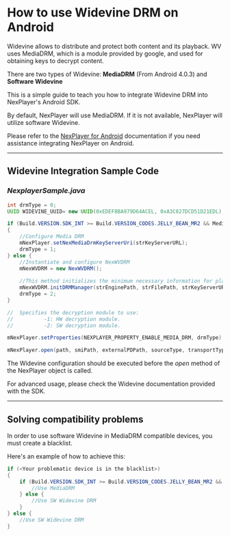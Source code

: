 # How to use Widevine DRM on Android

Widevine allows to distribute and protect both content and its playback. WV uses MediaDRM, which is a module provided by google, and used for obtaining keys to decrypt content.

There are two types of Widevine: <strong>MediaDRM</strong> (From Android 4.0.3) and <strong>Software Widevine</strong>

This is a simple guide to teach you how to integrate Widevine DRM into NexPlayer's Android SDK.

By default, NexPlayer will use MediaDRM. If it is not available, NexPlayer will utilize software Widevine.

Please refer to the [NexPlayer for Android](https://github.com/NexPlayer/NexPlayer_Android) documentation if you need assistance integrating NexPlayer on Android.

***
## Widevine Integration Sample Code


### _NexplayerSample.java_
```java
int drmType = 0;
UUID WIDEVINE_UUID= new UUID(0xEDEF8BA979D64ACEL, 0xA3C827DCD51D21EDL);

if (Build.VERSION.SDK_INT >= Build.VERSION_CODES.JELLY_BEAN_MR2 && MediaDrm.isCryptoSchemeSupported(WIDEVINE_UUID))
{
	//Configure Media DRM
	mNexPlayer.setNexMediaDrmKeyServerUri(strKeyServerURL);
	drmType = 1;
} else {
	//Instantiate and configure NexWVDRM
	mNexWVDRM = new NexWVDRM();
	
	//This method initializes the minimum necessary information for playing Widevine DRM contents and registers it in Widevine DRM module.
	mNexWVDRM.initDRMManager(strEnginePath, strFilePath, strKeyServerURL, offlineMode);
	drmType = 2;
}

//  Specifies the decryption module to use:
//          -1: HW decryption module.
//          -2: SW decryption module.

mNexPlayer.setProperties(NEXPLAYER_PROPERTY_ENABLE_MEDIA_DRM, drmType);

mNexPlayer.open(path, smiPath, externalPDPath, sourceType, transportType);

```

The Widevine configuration should be executed before the _open_ method of the NexPlayer object is called.

For advanced usage, please check the Widevine documentation provided with the SDK.

***
## Solving compatibility problems

In order to use software Widevine in MediaDRM compatible devices, you must create a blacklist. 

Here's an example of how to achieve this:

```java
if (<Your problematic device is in the blacklist>)
{
	if (Build.VERSION.SDK_INT >= Build.VERSION_CODES.JELLY_BEAN_MR2 && MediaDrm.isCryptoSchemeSupported(WIDEVINE_UUID)) {
		//Use MediaDRM
	} else {
		//Use SW Widevine DRM
	}
} else {
	//Use SW Widevine DRM
}
```





